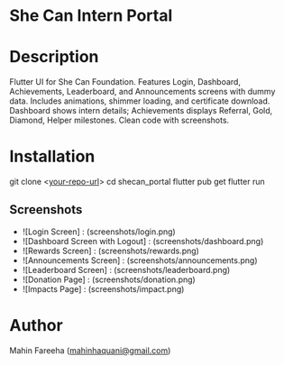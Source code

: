 # She Can Intern Portal

# Description
Flutter UI for She Can Foundation. Features Login, Dashboard, Achievements, Leaderboard, and Announcements screens with dummy data. Includes animations, shimmer loading, and certificate download. Dashboard shows intern details; Achievements displays Referral, Gold, Diamond, Helper milestones. Clean code with screenshots.

# Installation

git clone <[your-repo-url](https://github.com/MahinHaqqani/SheCan_portal_Mahin)>
cd shecan_portal
flutter pub get
flutter run

## Screenshots
- ![Login Screen] : (screenshots/login.png)
- ![Dashboard Screen with Logout] : (screenshots/dashboard.png)
- ![Rewards Screen] : (screenshots/rewards.png)
- ![Announcements Screen] : (screenshots/announcements.png)
- ![Leaderboard Screen] : (screenshots/leaderboard.png)
- ![Donation Page] : (screenshots/donation.png)
- ![Impacts Page] : (screenshots/impact.png)

# Author
Mahin Fareeha (mahinhaquani@gmail.com)
